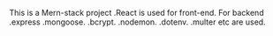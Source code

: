 This is a Mern-stack project<!-- markdownlint-capture -->
.React is used for front-end.
For backend<!-- markdownlint-capture -->
.express
.mongoose.
.bcrypt.
.nodemon.
.dotenv.
.multer etc are used.

